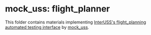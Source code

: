 # mock_uss: flight_planner

This folder contains materials implementing [InterUSS's flight_planning automated testing interface](https://github.com/interuss/automated_testing_interfaces/tree/main/flight_planning) by [mock_uss](..).
